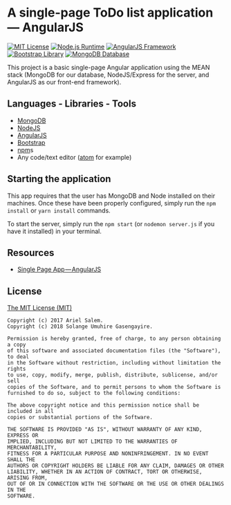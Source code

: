 # A single-page ToDo list application — AngularJS

[![MIT License](https://img.shields.io/badge/license-MIT%20License-green.svg)](https://github.com/SolangeUG/restful-microservices/blob/master/LICENSE)
[![Node.js Runtime](https://img.shields.io/badge/runtime-NodeJS-026E00.svg)](https://nodejs.org/en/)
[![AngularJS Framework](https://img.shields.io/badge/framework-AngularJS-DD0031.svg)](https://angular.io/)
[![Bootstrap Library](https://img.shields.io/badge/library-Bootstrap-8E44AD.svg)](http://getbootstrap.com/)
[![MongoDB Database](https://img.shields.io/badge/database-MongoDB-77C04F.svg)](https://www.mongodb.com/)

This project is a basic single-page Angular application using the MEAN stack (MongoDB for our database, NodeJS/Express for the server, and AngularJS as our front-end framework).

## Languages - Libraries - Tools

- [MongoDB](https://www.mongodb.com/)
- [NodeJS](https://nodejs.org/en/)
- [AngularJS](https://angular.io/)
- [Bootstrap](http://getbootstrap.com/docs/4.0/getting-started/download/)
- [npm](https://www.npmjs.com/get-npm)s
- Any code/text editor ([atom](https://atom.io/) for example)

## Starting the application

This app requires that the user has MongoDB and Node installed on their machines. Once these have been properly configured, simply run the `npm install` or `yarn install` commands.

To start the server, simply run the `npm start` (or `nodemon server.js` if you have it installed) in your terminal.

## Resources

- [Single Page App — AngularJS](https://codeburst.io/single-page-app-angularjs-e2fe3d838388)

## License

[The MIT License (MIT)](https://opensource.org/licenses/MIT)

````
Copyright (c) 2017 Ariel Salem.
Copyright (c) 2018 Solange Umuhire Gasengayire.

Permission is hereby granted, free of charge, to any person obtaining a copy
of this software and associated documentation files (the "Software"), to deal
in the Software without restriction, including without limitation the rights
to use, copy, modify, merge, publish, distribute, sublicense, and/or sell
copies of the Software, and to permit persons to whom the Software is
furnished to do so, subject to the following conditions:

The above copyright notice and this permission notice shall be included in all
copies or substantial portions of the Software.

THE SOFTWARE IS PROVIDED "AS IS", WITHOUT WARRANTY OF ANY KIND, EXPRESS OR
IMPLIED, INCLUDING BUT NOT LIMITED TO THE WARRANTIES OF MERCHANTABILITY,
FITNESS FOR A PARTICULAR PURPOSE AND NONINFRINGEMENT. IN NO EVENT SHALL THE
AUTHORS OR COPYRIGHT HOLDERS BE LIABLE FOR ANY CLAIM, DAMAGES OR OTHER
LIABILITY, WHETHER IN AN ACTION OF CONTRACT, TORT OR OTHERWISE, ARISING FROM,
OUT OF OR IN CONNECTION WITH THE SOFTWARE OR THE USE OR OTHER DEALINGS IN THE
SOFTWARE.

````
